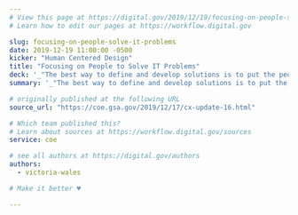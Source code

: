 ```yaml
---
# View this page at https://digital.gov/2019/12/19/focusing-on-people-solve-it-problems
# Learn how to edit our pages at https://workflow.digital.gov

slug: focusing-on-people-solve-it-problems
date: 2019-12-19 11:00:00 -0500
kicker: "Human Centered Design"
title: "Focusing on People to Solve IT Problems"
deck: '_"The best way to define and develop solutions is to put the people dependent on those solutions at the center of your process."_ — A look at how the Centers of Excellence (CoE) team is using human centered design in their work.'
summary: '_"The best way to define and develop solutions is to put the people dependent on those solutions at the center of your process."_ — A look at how the Centers of Excellence (CoE) team is using human centered design in their work.'

# originally published at the following URL
source_url: "https://coe.gsa.gov/2019/12/17/cx-update-16.html"

# Which team published this?
# Learn about sources at https://workflow.digital.gov/sources
service: coe

# see all authors at https://digital.gov/authors
authors:
  - victoria-wales

# Make it better ♥

---
```

